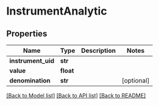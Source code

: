 # InstrumentAnalytic

## Properties
Name | Type | Description | Notes
------------ | ------------- | ------------- | -------------
**instrument_uid** | **str** |  | 
**value** | **float** |  | 
**denomination** | **str** |  | [optional] 

[[Back to Model list]](../README.md#documentation-for-models) [[Back to API list]](../README.md#documentation-for-api-endpoints) [[Back to README]](../README.md)


